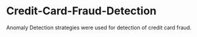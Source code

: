 # Credit-Card-Fraud-Detection
Anomaly Detection strategies were used for detection of credit card fraud.
